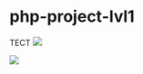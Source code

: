# php-project-lvl1

ТЕСТ
<a href="https://codeclimate.com/github/kudrvet/php-project-lvl1/maintainability"><img src="https://api.codeclimate.com/v1/badges/aabb7e38ca0167f2f563/maintainability" /></a>

<a href="https://codeclimate.com/github/kudrvet/php-project-lvl1/test_coverage"><img src="https://api.codeclimate.com/v1/badges/aabb7e38ca0167f2f563/test_coverage" /></a>
